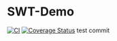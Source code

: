 SWT-Demo
=======
[![CI](https://github.com/hpi-swa-teaching/GitHub-API/actions/workflows/ci.yml/badge.svg?branch=master)](https://github.com/hpi-swa-teaching/GitHub-API/actions/workflows/ci.yml)
[![Coverage Status](https://coveralls.io/repos/github/hpi-swa-teaching/SWT-Demo/badge.svg?branch=master)](https://coveralls.io/github/hpi-swa-teaching/SWT-Demo)
test commit
